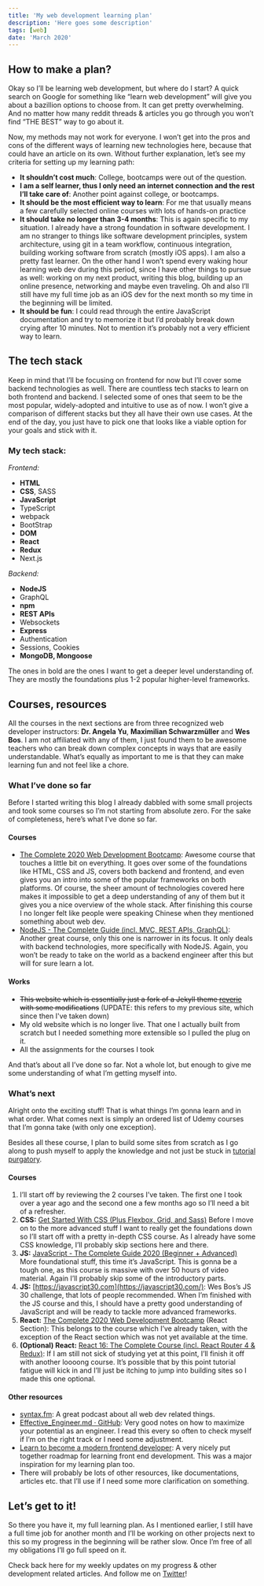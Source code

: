 ```yaml
---
title: 'My web development learning plan'
description: 'Here goes some description'
tags: [web]
date: 'March 2020'
---
```


## How to make a plan?

Okay so I’ll be learning web development, but where do I start? A quick search on Google for something like “learn web development” will give you about a bazillion options to choose from. It can get pretty overwhelming. And no matter how many reddit threads & articles you go through you won’t find “THE BEST” way to go about it.

Now, my methods may not work for everyone. I won’t get into the pros and cons of the different ways of learning new technologies here, because that could have an article on its own.
Without further explanation, let’s see my criteria for setting up my learning path:

-   **It shouldn’t cost much**: College, bootcamps were out of the question.
-   **I am a self learner, thus I only need an internet connection and the rest I’ll take care of**: Another point against college, or bootcamps.
-   **It should be the most efficient way to learn**: For me that usually means a few carefully selected online courses with lots of hands-on practice
-   **It should take no longer than 3-4 months**: This is again specific to my situation. I already have a strong foundation in software development. I am no stranger to things like software development principles, system architecture, using git in a team workflow, continuous integration, building working software from scratch (mostly iOS apps). I am also a pretty fast learner. On the other hand I won’t spend every waking hour learning web dev during this period, since I have other things to pursue as well: working on my next product, writing this blog, building up an online presence, networking and maybe even traveling. Oh and also I’ll still have my full time job as an iOS dev for the next month so my time in the beginning will be limited.
-   **It should be fun**: I could read through the entire JavaScript documentation and try to memorize it but I’d probably break down crying after 10 minutes. Not to mention it’s probably not a very efficient way to learn.

## The tech stack

Keep in mind that I’ll be focusing on frontend for now but I’ll cover some backend technologies as well. There are countless tech stacks to learn on both frontend and backend. I selected some of ones that seem to be the most popular, widely-adopted and intuitive to use as of now. I won’t give a comparison of different stacks but they all have their own use cases. At the end of the day, you just have to pick one that looks like a viable option for your goals and stick with it.

### **My tech stack:**

_Frontend:_

-   **HTML**
-   **CSS**, SASS
-   **JavaScript**
-   TypeScript
-   webpack
-   BootStrap
-   **DOM**
-   **React**
-   **Redux**
-   Next.js

_Backend:_

-   **NodeJS**
-   GraphQL
-   **npm**
-   **REST APIs**
-   Websockets
-   **Express**
-   Authentication
-   Sessions, Cookies
-   **MongoDB, Mongoose**

The ones in bold are the ones I want to get a deeper level understanding of. They are mostly the foundations plus 1-2 popular higher-level frameworks.

## Courses, resources

All the courses in the next sections are from three recognized web developer instructors: **Dr. Angela Yu**, **Maximilian Schwarzmüller** and **Wes Bos**.
I am not affiliated with any of them, I just found them to be awesome teachers who can break down complex concepts in ways that are easily understandable. What’s equally as important to me is that they can make learning fun and not feel like a chore.

### What I’ve done so far

Before I started writing this blog I already dabbled with some small projects and took some courses so I’m not starting from absolute zero. For the sake of completeness, here’s what I’ve done so far.

#### Courses

-   [The Complete 2020 Web Development Bootcamp](https://www.udemy.com/course/the-complete-web-development-bootcamp/): Awesome course that touches a little bit on everything. It goes over some of the foundations like HTML, CSS and JS, covers both backend and frontend, and even gives you an intro into some of the popular frameworks on both platforms. Of course, the sheer amount of technologies covered here makes it impossible to get a deep understanding of any of them but it gives you a nice overview of the whole stack. After finishing this course I no longer felt like people were speaking Chinese when they mentioned something about web dev.
-   [NodeJS - The Complete Guide (incl. MVC, REST APIs, GraphQL)](https://www.udemy.com/course/nodejs-the-complete-guide/): Another great course, only this one is narrower in its focus. It only deals with backend technologies, more specifically with NodeJS. Again, you won’t be ready to take on the world as a backend engineer after this but will for sure learn a lot.

#### Works

-   ~~This website which is essentially just a fork of a Jekyll theme [reverie](https://github.com/amitmerchant1990/reverie) with some modifications~~ (UPDATE: this refers to my previous site, which since then I've taken down)
-   My old website which is no longer live. That one I actually built from scratch but I needed something more extensible so I pulled the plug on it.
-   All the assignments for the courses I took

And that’s about all I’ve done so far. Not a whole lot, but enough to give me some understanding of what I’m getting myself into.

### What’s next

Alright onto the exciting stuff! That is what things I’m gonna learn and in what order. What comes next is simply an ordered list of Udemy courses that I’m gonna take (with only one exception).

Besides all these course, I plan to build some sites from scratch as I go along to push myself to apply the knowledge and not just be stuck in [tutorial purgatory](https://www.freecodecamp.org/news/how-to-escape-tutorial-purgatory-as-a-new-developer-or-at-any-time-in-your-career-e3a4b2384a40/).

#### Courses

1. I’ll start off by reviewing the 2 courses I’ve taken. The first one I took over a year ago and the second one a few months ago so I’ll need a bit of a refresher.
2. **CSS:** [Get Started With CSS (Plus Flexbox, Grid, and Sass)](https://www.udemy.com/course/css-the-complete-guide-incl-flexbox-grid-sass/) Before I move on to the more advanced stuff I want to really get the foundations down so I’ll start off with a pretty in-depth CSS course. As I already have some CSS knowledge, I’ll probably skip sections here and there.
3. **JS:** [JavaScript - The Complete Guide 2020 (Beginner + Advanced)](https://www.udemy.com/course/javascript-the-complete-guide-2020-beginner-advanced/)
   More foundational stuff, this time it’s JavaScript. This is gonna be a tough one, as this course is massive with over 50 hours of video material. Again I’ll probably skip some of the introductory parts.
4. **JS:** [https://javascript30.com](https://javascript30.com/):
   Wes Bos’s JS 30 challenge, that lots of people recommended. When I’m finished with the JS course and this, I should have a pretty good understanding of JavaScript and will be ready to tackle more advanced frameworks.
5. **React:** [The Complete 2020 Web Development Bootcamp](https://www.udemy.com/course/the-complete-web-development-bootcamp/) (React Section): This belongs to the course which I’ve already taken, with the exception of the React section which was not yet available at the time.
6. **(Optional) React:** [React 16: The Complete Course (incl. React Router 4 & Redux)](https://www.udemy.com/course/react-the-complete-guide-incl-redux/): If I am still not sick of studying yet at this point, I’ll finish it off with another loooong course. It’s possible that by this point tutorial fatigue will kick in and I’ll just be itching to jump into building sites so I made this one optional.

#### Other resources

-   [syntax.fm](https://syntax.fm): A great podcast about all web dev related things.
-   [Effective_Engineer.md · GitHub](https://gist.github.com/rondy/af1dee1d28c02e9a225ae55da2674a6f): Very good notes on how to maximize your potential as an engineer. I read this every so often to check myself if I’m on the right track or I need some adjustment.
-   [Learn to become a modern frontend developer](https://roadmap.sh/frontend): A very nicely put together roadmap for learning front end development. This was a major inspiration for my learning plan too.
-   There will probably be lots of other resources, like documentations, articles etc. that I’ll use if I need some more clarification on something.

## Let’s get to it!

So there you have it, my full learning plan. As I mentioned earlier, I still have a full time job for another month and I’ll be working on other projects next to this so my progress in the beginning will be rather slow. Once I’m free of all my obligations I’ll go full speed on it.

Check back here for my weekly updates on my progress & other development related articles.
And follow me on [Twitter](https://twitter.com/IKreisz)!
